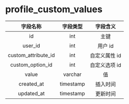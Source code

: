# profile_custom_values

| 字段名称 | 字段类型 | 字段含义 |
| :-----: | :-----: | :-----: 
| id | int | 主键 |
| user_id | int | 用户 id  |
| custom_attribute_id | int | 自定义属性 id |
| custom_option_id | int | 自定义选项 id |
| value | varchar | 值 |
| created_at | timestamp | 插入时间 |
| updated_at | timestamp | 更新时间 |

